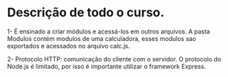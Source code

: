 # Descrição de todo o curso.

1- É ensinado a criar módulos e acessá-los em outros arquivos. A pasta Modulos contém modulos de uma calculadora, esses modulos sao exportados e acessados no arquivo calc.js.

2- Protocolo HTTP: comunicação do cliente com o servidor. O protocolo do Node.js é limitado, por isso é importante utilizar o framework Express.
